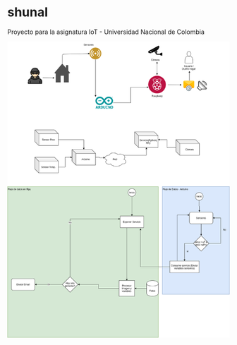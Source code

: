 # shunal
Proyecto para la asignatura IoT - Universidad Nacional de Colombia

![alt text](https://raw.githubusercontent.com/edwarhub/shunal/master/model/ArquitecturaSmartHome-SHUNAL.png)


